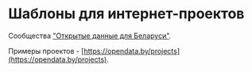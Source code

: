 # Шаблоны для интернет-проектов

Сообщества ["Открытые данные для Беларуси"](https://opendata.by).

Примеры проектов -
[https://opendata.by/projects](https://opendata.by/projects).
